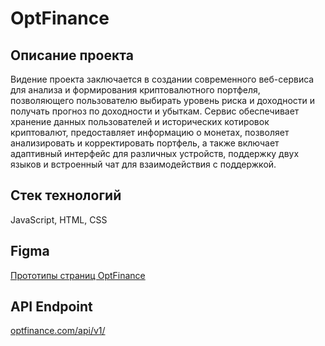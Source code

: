 # OptFinance

## Описание проекта

Видение проекта заключается в создании современного веб-сервиса для анализа и формирования криптовалютного портфеля, позволяющего пользователю выбирать уровень риска и доходности и получать прогноз по доходности и убыткам. Сервис обеспечивает хранение данных пользователей и исторических котировок криптовалют, предоставляет информацию о монетах, позволяет анализировать и корректировать портфель, а также включает адаптивный интерфейс для различных устройств, поддержку двух языков и встроенный чат для взаимодействия с поддержкой.

## Стек технологий

JavaScript, HTML, CSS

## Figma

[Прототипы страниц OptFinance](https://www.figma.com/design/bgRQc7VfAoZSLuhXKTGrWo/Untitled?t=TroJlJfBUF06M88H-0)

## API Endpoint

[optfinance.com/api/v1/](optfinance.com/api/v1/)


